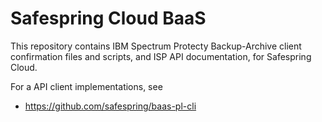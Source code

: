 # Safespring Cloud BaaS

This repository contains IBM Spectrum Protecty Backup-Archive client confirmation files and scripts, and
ISP API documentation, for Safespring Cloud.

For a API client implementations, see
 - https://github.com/safespring/baas-pl-cli
